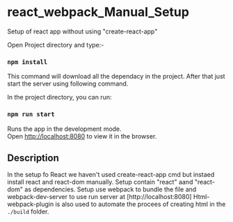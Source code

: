 # react_webpack_Manual_Setup
Setup of react app without using "create-react-app"

Open Project directory and type:-
### `npm install`

This command will download all the dependacy in the project. After that just start the server using following command.

In the project directory, you can run:

### `npm run start`

Runs the app in the development mode.<br>
Open [http://localhost:8080](http://localhost:8080) to view it in the browser.

## Description

In the setup fo React we haven't used create-react-app cmd but instaed install react and react-dom manually.
Setup contain "react" aand "react-dom" as dependencies.
Setup use webpack to bundle the file and webpack-dev-server to use run server at [http://localhost:8080]
Html-webpack-plugin is also used to automate the procees of creating html in the `./build` folder.
